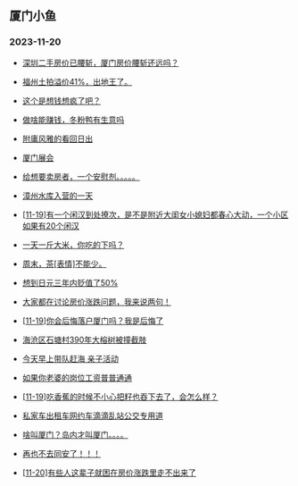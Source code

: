 ## 厦门小鱼 
### 2023-11-20

+ [深圳二手房价已腰斩，厦门房价腰斩还远吗？](http://bbs.xmfish.com/read-htm-tid-18107987.html)

+ [福州土拍溢价41%，出地王了。](http://bbs.xmfish.com/read-htm-tid-18107949.html)

+ [这个是想钱想疯了吧？](http://bbs.xmfish.com/read-htm-tid-18108162.html)

+ [做啥能赚钱，冬粉鸭有生意吗](http://bbs.xmfish.com/read-htm-tid-18107991.html)

+ [附庸风雅的看回日出](http://bbs.xmfish.com/read-htm-tid-18108010.html)

+ [厦门展会](http://bbs.xmfish.com/read-htm-tid-18107964.html)

+ [给想要卖房者，一个安慰剂。。。。。](http://bbs.xmfish.com/read-htm-tid-18108166.html)

+ [漳州水库入营的一天](http://bbs.xmfish.com/read-htm-tid-18108078.html)

+ [[11-19]有一个闲汉到处撩次，是不是附近大闺女小媳妇都春心大动，一个小区如果有20个闲汉](http://bbs.xmfish.com/read-htm-tid-18107993.html)

+ [一天一斤大米，你吃的下吗？](http://bbs.xmfish.com/read-htm-tid-18108068.html)

+ [周末，茶[表情]不能少。](http://bbs.xmfish.com/read-htm-tid-18108119.html)

+ [想到日元三年内贬值了50%](http://bbs.xmfish.com/read-htm-tid-18108161.html)

+ [大家都在讨论房价涨跌问题，我来说两句！](http://bbs.xmfish.com/read-htm-tid-18108235.html)

+ [[11-19]你会后悔落户厦门吗？我是后悔了](http://bbs.xmfish.com/read-htm-tid-18108266.html)

+ [海沧区石塘村390年大榕树被撞截肢](http://bbs.xmfish.com/read-htm-tid-18108277.html)

+ [今天早上带队赶海 亲子活动](http://bbs.xmfish.com/read-htm-tid-18108254.html)

+ [如果你老婆的岗位工资普普通通](http://bbs.xmfish.com/read-htm-tid-18108330.html)

+ [[11-19]吃香蕉的时候不小心把籽也吞下去了，会怎么样？](http://bbs.xmfish.com/read-htm-tid-18108152.html)

+ [私家车出租车网约车滴滴乱站公交专用道](http://bbs.xmfish.com/read-htm-tid-18108159.html)

+ [啥叫厦门？岛内才叫厦门。。。。](http://bbs.xmfish.com/read-htm-tid-18108474.html)

+ [再也不去同安了！！！](http://bbs.xmfish.com/read-htm-tid-18108569.html)

+ [[11-20]有些人这辈子就困在房价涨跌里走不出来了](http://bbs.xmfish.com/read-htm-tid-18108489.html)

